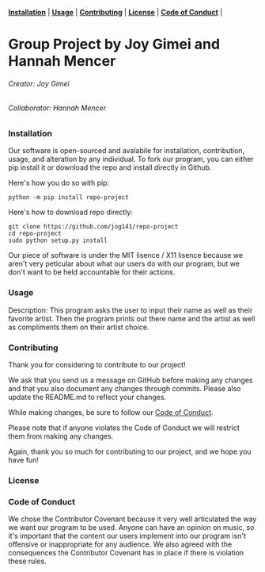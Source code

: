 **[Installation](#installation)** |
**[Usage](#usage)** |
**[Contributing](#contributing)** |
**[License](#license)** |
**[Code of Conduct](#code)** |

# Group Project by Joy Gimei and Hannah Mencer
###### Creator: Joy Gimei
###### Collaborator: Hannah Mencer

### Installation

Our software is open-sourced and avalabile for installation, contribution, usage, and alteration by any individual. To fork our program, you can either pip install it or download the repo and install directly in Github. 

Here's how you do so with pip:
```
python -m pip install repo-project
```

Here's how to download repo directly:
``` 
git clone https://github.com/jog141/repo-project
cd repo-project
sudo python setup.py install  
```
Our piece of software is under the MIT lisence / X11 lisence because we aren't very peticular about what our users do with our program, but we don't want to be held accountable for their actions.

### Usage

Description:
This program asks the user to input their name as well as their favorite artist. Then the program prints out there name and the artist as well as compliments them on their artist choice.

### Contributing

Thank you for considering to contribute to our project! 

We ask that you send us a message on GitHub before making any changes and that you also document any changes through commits. Please also update the README.md to reflect your changes.

While making changes, be sure to follow our [Code of Conduct](https://github.com/jog141/repo-project/blob/master/CODE-OF-CONDUCT.md). 

Please note that if anyone violates the Code of Conduct we will restrict them from making any changes.

Again, thank you so much for contributing to our project, and we hope you have fun!

### License


### Code of Conduct

We chose the Contributor Covenant because it very well articulated the way we want our program to be used. Anyone can have an opinion on music, so it's important that the content our users implement into our program isn't offensive or inappropriate for any audience. We also agreed with the consequences the Contributor Covenant has in place if there is violation these rules.
